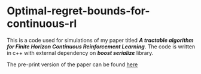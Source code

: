 # Optimal-regret-bounds-for-continuous-rl
This is a code used for simulations of my paper titled ***A tractable algorithm for Finite Horizon Continuous Reinforcement Learning***. The code is written in c++ with external dependency on ***boost serialize*** library.

The pre-print version of the paper can be found [here](http://arxiv.org/abs/1906.11245)

